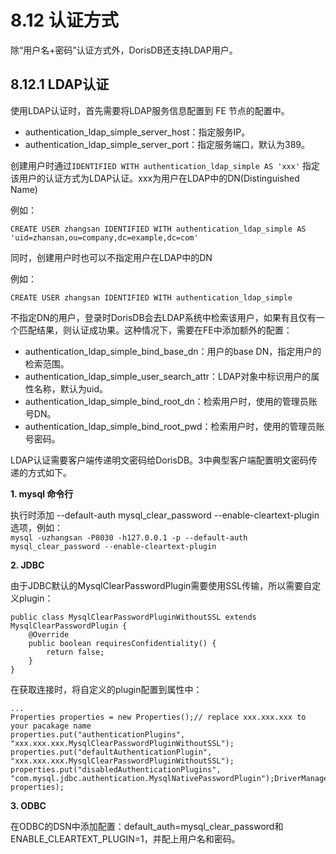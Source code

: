 # 8.12 认证方式

除“用户名+密码”认证方式外，DorisDB还支持LDAP用户。

## 8.12.1 LDAP认证

使用LDAP认证时，首先需要将LDAP服务信息配置到 FE 节点的配置中。

* authentication\_ldap\_simple\_server\_host：指定服务IP。
* authentication\_ldap\_simple\_server\_port：指定服务端口，默认为389。

创建用户时通过`IDENTIFIED WITH authentication_ldap_simple AS 'xxx'` 指定该用户的认证方式为LDAP认证。xxx为用户在LDAP中的DN\(Distinguished Name\)

例如：

`CREATE USER zhangsan IDENTIFIED WITH authentication_ldap_simple AS 'uid=zhansan,ou=company,dc=example,dc=com'`

同时，创建用户时也可以不指定用户在LDAP中的DN

例如：

`CREATE USER zhangsan IDENTIFIED WITH authentication_ldap_simple`

不指定DN的用户，登录时DorisDB会去LDAP系统中检索该用户，如果有且仅有一个匹配结果，则认证成功果。这种情况下，需要在FE中添加额外的配置：

* authentication\_ldap\_simple\_bind\_base\_dn：用户的base DN，指定用户的检索范围。
* authentication\_ldap\_simple\_user\_search\_attr：LDAP对象中标识用户的属性名称，默认为uid。
* authentication\_ldap\_simple\_bind\_root\_dn：检索用户时，使用的管理员账号DN。
* authentication\_ldap\_simple\_bind\_root\_pwd：检索用户时，使用的管理员账号密码。

LDAP认证需要客户端传递明文密码给DorisDB。3中典型客户端配置明文密码传递的方式如下。

**1. mysql 命令行**

执行时添加 --default-auth mysql\_clear\_password --enable-cleartext-plugin 选项，例如：  
`mysql -uzhangsan -P8030 -h127.0.0.1 -p --default-auth mysql_clear_password --enable-cleartext-plugin`

**2. JDBC**

由于JDBC默认的MysqlClearPasswordPlugin需要使用SSL传输，所以需要自定义plugin：

```text
public class MysqlClearPasswordPluginWithoutSSL extends MysqlClearPasswordPlugin {
    @Override  
    public boolean requiresConfidentiality() {
        return false;
    }
}
```

在获取连接时，将自定义的plugin配置到属性中：

```text
...
Properties properties = new Properties();// replace xxx.xxx.xxx to your pacakage name
properties.put("authenticationPlugins", "xxx.xxx.xxx.MysqlClearPasswordPluginWithoutSSL");
properties.put("defaultAuthenticationPlugin", "xxx.xxx.xxx.MysqlClearPasswordPluginWithoutSSL");
properties.put("disabledAuthenticationPlugins", "com.mysql.jdbc.authentication.MysqlNativePasswordPlugin");DriverManager.getConnection(url, properties);
```

**3. ODBC**

在ODBC的DSN中添加配置：default\_auth=mysql\_clear\_password和ENABLE\_CLEARTEXT\_PLUGIN=1，并配上用户名和密码。

